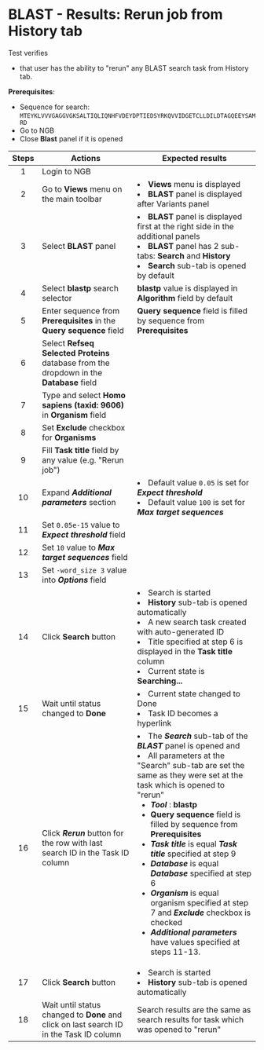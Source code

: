 # BLAST - Results: Rerun job from History tab
Test verifies
 - that user has the ability to "rerun" any BLAST search task from History tab.

**Prerequisites**:
 - Sequence for search:
 `MTEYKLVVVGAGGVGKSALTIQLIQNHFVDEYDPTIEDSYRKQVVIDGETCLLDILDTAGQEEYSAMRD`
 - Go to NGB
 - Close **Blast** panel if it is opened

| Steps | Actions | Expected results |
| :---: | --- | --- |
| 1 | Login to NGB | |
| 2 | Go to  **Views** menu on the main toolbar| <li> **Views** menu is displayed <li> **BLAST** panel is displayed after Variants panel|
| 3 | Select **BLAST** panel | <li>**BLAST** panel is displayed first at the right side in the additional panels <li> **BLAST** panel has 2 sub-tabs: **Search** and **History** <li> **Search** sub-tab is opened by default  |
| 4 | Select **blastp** search selector | **blastp** value is displayed in **Algorithm** field by default |
| 5 | Enter sequence from **Prerequisites** in the **Query sequence** field | **Query sequence** field is filled by sequence from **Prerequisites**|
| 6 | Select **Refseq Selected Proteins** database from the dropdown in the **Database** field||
| 7 | Type and select **Homo sapiens (taxid: 9606)** in **Organism** field| |
| 8 | Set **Exclude** checkbox for **Organisms** | |
| 9 | Fill **Task title** field by any value (e.g. "Rerun job")  | |
| 10 | Expand ***Additional parameters*** section | <li> Default value `0.05` is set for ***Expect threshold*** <li> Default value `100` is set for  ***Max target sequences*** |
| 11 | Set  `0.05e-15` value to ***Expect threshold*** field |  |
| 12 | Set `10` value to ***Max target sequences*** field |  |
| 13 | Set `-word_size 3` value into ***Options*** field |
| 14 | Click **Search** button|  <li> Search is started <li> **History** sub-tab is opened automatically <li> A new search task created with auto-generated ID <li>  Title specified at step 6 is displayed in the **Task title** column <li> Current state is **Searching...** |
| 15 | Wait until status changed to **Done** | <li>Current state changed to Done <li> Task ID becomes a hyperlink |
| 16 | Click ***Rerun*** button for the row with last search ID in the Task ID column | <li>The ***Search*** sub-tab of the ***BLAST*** panel is opened and <li> All parameters at the "Search" sub-tab are set the same as they were set at the task which is opened to "rerun" <ul><li>***Tool*** : **blastp** <li> **Query sequence** field is filled by sequence from **Prerequisites** <li> ***Task title*** is equal ***Task title*** specified at step 9 <li> ***Database***  is equal ***Database*** specified at step 6 <li> ***Organism*** is equal organism specified at step 7 and ***Exclude*** checkbox is checked <li> ***Additional parameters*** have values specified at steps 11-13. |
| 17 | Click **Search** button|  <li> Search is started <li> **History** sub-tab is opened automatically |
| 18 | Wait until status changed to **Done** and click on last search ID in the Task ID column | Search results are the same as search results for task which was opened to "rerun" |